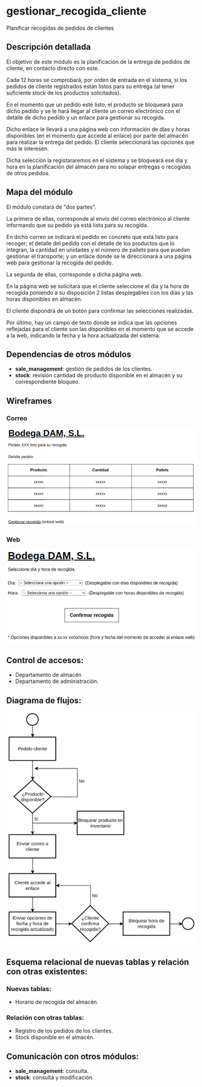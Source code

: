 # gestionar_recogida_cliente

Planificar recogidas de pedidos de clientes

## Descripción detallada

El objetivo de este módulo es la planificación de la entrega de pedidos de cliente, en contacto directo con este.

Cada 12 horas se comprobará, por orden de entrada en el sistema, si los pedidos de cliente registrados están listos para su entrega (al tener suficiente stock de los productos solicitados).

En el momento que un pedido esté listo, el producto se bloqueará para dicho pedido y se le hará llegar al cliente un correo electrónico con el detalle de dicho pedido y un enlace para gestionar su recogida.

Dicho enlace le llevará a una página web con información de días y horas disponibles (en el momento que accede al enlace) por parte del almacén para realizar la entrega del pedido. El cliente seleccionará las opciones que más le interesen.

Dicha selección la registararemos en el sistema y se bloqueará ese día y hora en la planificación del almacén para no solapar entregas o recogidas de otros pedidos.

## Mapa del módulo

El módulo constará de "dos partes". 

La primera de ellas, corresponde al envío del correo electrónico al cliente informando que su pedido ya está lista para su recogida.

En dicho correo se indicará el pedido en concreto que está listo para recoger; el detalle del pedido con el detalle de los productos que lo integran, la cantidad en unidades y el número de pallets para que puedan gestionar el transporte; y un enlace donde se le direccionará a una página web para gestionar la recogida del pedido.

La segunda de ellas, corresponde a dicha página web.

En la página web se solicitará que el cliente seleccione el día y la hora de recogida poniendo a su disposición 2 listas desplegables con los días y las horas disponibles en almacén.

El cliente dispondrá de un botón para confirmar las selecciones realizadas.

Por último, hay un campo de texto donde se indica que las opciones reflejadas para el cliente son las disponibles en el momento que se accede a la web, indicando la fecha y la hora actualizada del sistema.

## Dependencias de otros módulos

- **sale_management**: gestión de pedidos de los clientes.
- **stock**: revisión cantidad de producto disponible en el almacén y su correspondiente bloqueo.

## Wireframes

### Correo

![Wireframe correo](./images/gestionar_recogida_cliente_wireframe_correo.png)

### Web

![Wireframe web](./images/gestionar_recogida_cliente_wireframe_web.png)

## Control de accesos: 

* Departamento de almacén
* Departamento de administración.

## Diagrama de flujos:

![Flujograma](./images/gestionar_recogida_cliente_flujograma.png)

## Esquema relacional de nuevas tablas y relación con otras existentes:

### Nuevas tablas:

- Horario de recogida del almacén.

### Relación con otras tablas: 

- Registro de los pedidos de los clientes.
- Stock disponible en el almacén.

## Comunicación con otros módulos:

- **sale_management**: consulta.
- **stock**: consulta y modificación.


